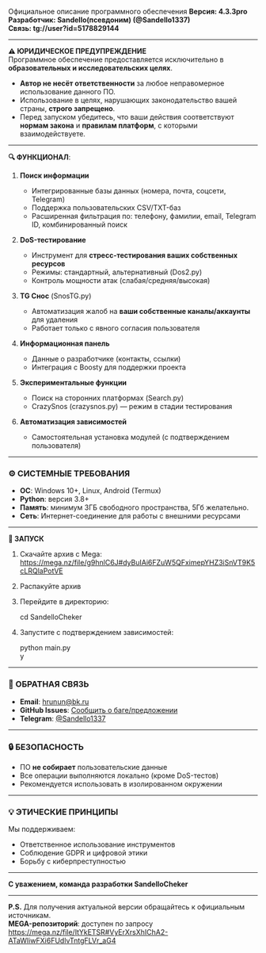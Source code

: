 Официальное описание программного обеспечения
**Версия: 4.3.3pro** 
**Разработчик: Sandello(псевдоним)
(@Sandello1337)**  
**Связь: tg://user?id=5178829144**

---

**⚠️ ЮРИДИЧЕСКОЕ ПРЕДУПРЕЖДЕНИЕ**  
Программное обеспечение предоставляется исключительно в **образовательных и исследовательских целях**.  
- **Автор не несёт ответственности** за любое неправомерное использование данного ПО.  
- Использование в целях, нарушающих законодательство вашей страны, **строго запрещено**.  
- Перед запуском убедитесь, что ваши действия соответствуют **нормам закона** и **правилам платформ**, с которыми взаимодействуете.  

---

**🔍 ФУНКЦИОНАЛ**:
1. **Поиск информации**  
   - Интегрированные базы данных (номера, почта, соцсети, Telegram)  
   - Поддержка пользовательских CSV/TXT-баз  
   - Расширенная фильтрация по: телефону, фамилии, email, Telegram ID, комбинированный поиск  

2. **DoS-тестирование**  
   - Инструмент для **стресс-тестирования ваших собственных ресурсов**  
   - Режимы: стандартный, альтернативный (Dos2.py)  
   - Контроль мощности атак (слабая/средняя/высокая)  

3. **TG Снос** (SnosTG.py)  
   - Автоматизация жалоб на **ваши собственные каналы/аккаунты** для удаления  
   - Работает только с явного согласия пользователя  

4. **Информационная панель**  
   - Данные о разработчике (контакты, ссылки)  
   - Интеграция с Boosty для поддержки проекта  

5. **Экспериментальные функции**  
   - Поиск на сторонних платформах (Search.py)  
   - CrazySnos (crazysnos.py) — режим в стадии тестирования  

6. **Автоматизация зависимостей**  
   - Самостоятельная установка модулей (с подтверждением пользователя)  

---

### **⚙️ СИСТЕМНЫЕ ТРЕБОВАНИЯ**  
- **ОС**: Windows 10+, Linux, Android (Termux)  
- **Python**: версия 3.8+  
- **Память**: минимум 3ГБ свободного пространства, 5Гб желательно.  
- **Сеть**: Интернет-соединение для работы с внешними ресурсами  

---

**🚀 ЗАПУСК**  
1. Скачайте архив с Mega:  
   https://mega.nz/file/g9hnlC6J#dyBuIAi6FZuW5QFximepYHZ3iSnVT9K5cLRQlaPotVE
   
2. Распакуйте архив   
3. Перейдите в директорию:  
   
   cd SandelloCheker  
 
4. Запустите с подтверждением зависимостей:  
     
   python main.py  
   y  
   

---

### **📮 ОБРАТНАЯ СВЯЗЬ**  
- **Email**: [hrunun@bk.ru](mail.ru)
- **GitHub Issues**: [Сообщить о баге/предложении](https://github.com/Sunor73/SandelloCheker/issues)  
- **Telegram**: [@Sandello1337](tg://user?id=5178829144)  

---

### **🔒 БЕЗОПАСНОСТЬ**  
- ПО **не собирает** пользовательские данные  
- Все операции выполняются локально (кроме DoS-тестов)  
- Рекомендуется использовать в изолированном окружении  

---

### **💡 ЭТИЧЕСКИЕ ПРИНЦИПЫ**  
Мы поддерживаем:  
- Ответственное использование инструментов  
- Соблюдение GDPR и цифровой этики  
- Борьбу с киберпреступностью  

---

**С уважением, команда разработки SandelloCheker**  

---

**P.S.** Для получения актуальной версии обращайтесь к официальным источникам.  
**MEGA-репозиторий**: доступен по запросу https://mega.nz/file/ItYkETSR#VyErXrsXhIChA2-ATaWIiwFXi6FUdlvTntgFLVr_aG4


